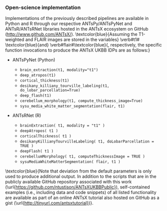 
### Open-science implementation

Implementations of the previously described pipelines are available in Python
and R through our respective ANTsPy/ANTsPyNet and ANTsR/ANTsRNet libraries
hosted in the ANTsX ecosystem on GitHub (http://www.github.com/ANTsX/).
\textcolor{blue}{Assuming the T1-weighted and FLAIR images are stored in the
variables} \verb#t1# \textcolor{blue}{and} \verb#flair#\textcolor{blue}{,
respectively, the specific function invocations to produce the ANTsX UKBB IDPs
are as follows:}

* ANTsPyNet (Python)
    * `brain_extraction(t1, modality="t1")`
    * `deep_atropos(t1)`
    * `cortical_thickness(t1)`
    * `desikany_killiany_tourville_labeling(t1, do_lobar_parcellation=True)`
    * `deep_flash(t1)`
    * `cerebellum_morphology(t1, compute_thickness_image=True)`
    * `sysu_media_white_matter_segmentation(flair, t1)`

* ANTsRNet (R)
    * `brainExtraction( t1, modality = "t1" )`
    * `deepAtropos( t1 )`
    * `corticalThickness( t1 )`
    * `desikanyKillianyTourvilleLabeling( t1, doLobarParcellation = TRUE )`
    * `deepFlash( t1 )`
    * `cerebellumMorphology( t1, computeThicknessImage = TRUE )`
    * `sysuMediaWhiteMatterSegmentation( flair, t1 )`

\textcolor{blue}{Note that deviation from the default parameters is only used to
produce additional output.  In addition to the scripts that are in the publicly
available GitHub repository associated with this work
(\url{https://github.com/ntustison/ANTsXUKBBPublic}), self-contained examples
(i.e., including data and code snippets) of all listed functionality are
available as part of an online ANTsX tutorial also hosted on GitHub as a gist
(\url{http://tinyurl.com/antsxtutorial})}.

